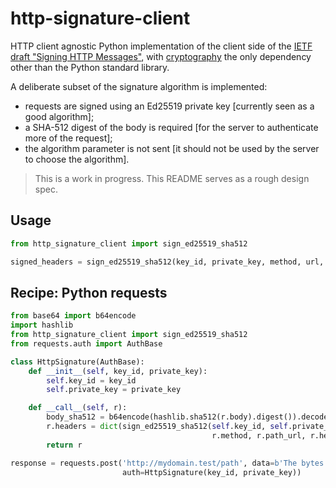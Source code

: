 # http-signature-client

HTTP client agnostic Python implementation of the client side of the [IETF draft "Signing HTTP Messages"](https://tools.ietf.org/html/draft-ietf-httpbis-message-signatures-00), with [cryptography](https://github.com/pyca/cryptography) the only dependency other than the Python standard library.

A deliberate subset of the signature algorithm is implemented:

- requests are signed using an Ed25519 private key [currently seen as a good algorithm];
- a SHA-512 digest of the body is required [for the server to authenticate more of the request];
- the algorithm parameter is not sent [it should not be used by the server to choose the algorithm].

> This is a work in progress. This README serves as a rough design spec.


## Usage

```python
from http_signature_client import sign_ed25519_sha512

signed_headers = sign_ed25519_sha512(key_id, private_key, method, url, headers_to_sign, body_sha512)
```


## Recipe: Python requests

```python
from base64 import b64encode
import hashlib
from http_signature_client import sign_ed25519_sha512
from requests.auth import AuthBase

class HttpSignature(AuthBase):
    def __init__(self, key_id, private_key):
        self.key_id = key_id
        self.private_key = private_key

    def __call__(self, r):
        body_sha512 = b64encode(hashlib.sha512(r.body).digest()).decode('ascii')
        r.headers = dict(sign_ed25519_sha512(self.key_id, self.private_key,
                                             r.method, r.path_url, r.headers.items(), body_sha512))
        return r

response = requests.post('http://mydomain.test/path', data=b'The bytes',
                         auth=HttpSignature(key_id, private_key))
```
